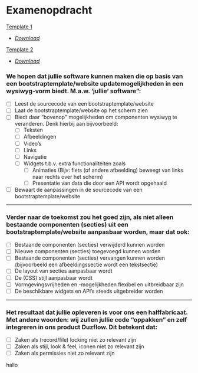 # Examenopdracht

[Template 1](https://duzenco.nl/vista/template1/)  
* _[Download](https://duzenco.nl/vista/Yummy.zip)_

[Template 2](https://duzenco.nl/vista/template2/)  
* _[Download](https://duzenco.nl/vista/UpConstruction.zip)_



### We hopen dat jullie software kunnen maken die op basis van een bootstraptemplate/website updatemogelijkheden in een wysiwyg-vorm biedt. M.a.w. ‘jullie’ software”:

* [ ] Leest de sourcecode van een bootstraptemplate/website
* [ ] Laat de bootstraptemplate/website op het scherm zien
* [ ] Biedt daar “bovenop" mogelijkheden om componenten wysiwyg te veranderen. Denk hierbij aan bijvoorbeeld:
  * [ ] Teksten
  * [ ] Afbeeldingen
  * [ ] Video’s
  * [ ] Links
  * [ ] Navigatie
  * [ ] Widgets t.b.v. extra functionaliteiten zoals
    * [ ] Animaties (Bijv: fiets (of andere afbeelding) beweegt van links naar rechts over het scherm)
    * [ ] Presentatie van data die door een API wordt opgehaald
    
* [ ] Bewaart de aanpassingen in de sourcecode van een bootstraptemplate/website

***

### Verder naar de toekomst zou het goed zijn, als niet alleen bestaande componenten (secties) uit een bootstraptemplate/website aanpasbaar worden, maar dat ook:

* [ ] Bestaande componenten (secties) verwijderd kunnen worden
* [ ] Nieuwe componenten (secties) toegevoegd kunnen worden
* [ ] Bestaande componenten (secties) vervangen kunnen worden (bijvoorbeeld een afbeeldingssectie wordt een tekstsectie)
* [ ] De layout van secties aanpasbaar wordt
* [ ] De (CSS) stijl aanpasbaar wordt
* [ ] Vormgevingsvrijheden en -mogelijkheden flexibel en uitbreidbaar zijn
* [ ] De beschikbare widgets en API’s steeds uitgebreider worden

***

### Het resultaat dat jullie opleveren is voor ons een halffabricaat. Met andere woorden: wij zullen jullie code “oppakken” en zelf integreren in ons product Duzflow. Dit betekent dat:
* [ ] Zaken als (record/file) locking niet zo relevant zijn
* [ ] Zaken als stijl, look & feel, iconen niet zo relevant zijn
* [ ] Zaken als permissies niet zo relevant zijn

hallo
